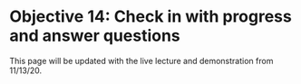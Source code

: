 # Objective 14: Check in with progress and answer questions

<p>This page will be updated with the live lecture and demonstration from 11/13/20.</p>